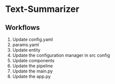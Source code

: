 # Text-Summarizer

## Workflows

1. Update config.yaml
2. params.yaml
3. Update entity
4. Update the configuration manager in src config
5. Update components
6. Update the pipeline
7. Update the main.py
8. Update the app.py
